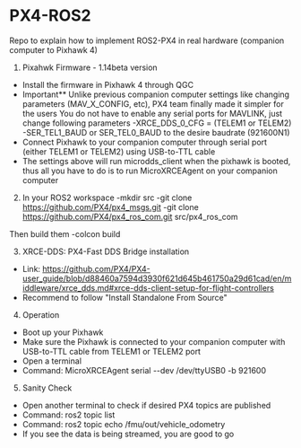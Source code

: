 # PX4-ROS2
Repo to explain how to implement ROS2-PX4 in real hardware (companion computer to Pixhawk 4)

1. Pixahwk Firmware - 1.14beta version
- Install the firmware in Pixhawk 4 through QGC
- Important**
  Unlike previous companion computer settings like changing parameters (MAV_X_CONFIG, etc), PX4 team finally made it simpler for the users
  You do not have to enable any serial ports for MAVLINK, just change following parameters
  -XRCE_DDS_0_CFG = (TELEM1 or TELEM2)
  -SER_TEL1_BAUD or SER_TEL0_BAUD to the desire baudrate (921600N1)
- Connect Pixhawk to your companion computer through serial port (either TELEM1 or TELEM2) using USB-to-TTL cable
- The settings above will run microdds_client when the pixhawk is booted, thus all you have to do is to run MicroXRCEAgent on your companion computer

2. In your ROS2 workspace
-mkdir src
-git clone https://github.com/PX4/px4_msgs.git
-git clone https://github.com/PX4/px4_ros_com.git src/px4_ros_com

Then build them
-colcon build

3. XRCE-DDS: PX4-Fast DDS Bridge installation
- Link: https://github.com/PX4/PX4-user_guide/blob/d88460a7594d3930f621d645b461750a29d61cad/en/middleware/xrce_dds.md#xrce-dds-client-setup-for-flight-controllers
- Recommend to follow "Install Standalone From Source"

4. Operation
- Boot up your Pixhawk
- Make sure the Pixhawk is connected to your companion computer with USB-to-TTL cable from TELEM1 or TELEM2 port
- Open a terminal 
- Command: MicroXRCEAgent serial --dev /dev/ttyUSB0 -b 921600

5. Sanity Check
- Open another terminal to check if desired PX4 topics are published
- Command: ros2 topic list
- Command: ros2 topic echo /fmu/out/vehicle_odometry
- If you see the data is being streamed, you are good to go
